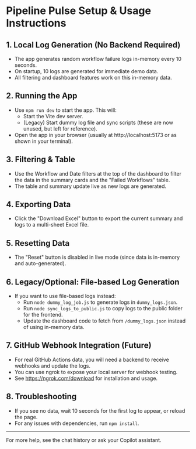 # Pipeline Pulse Setup & Usage Instructions

## 1. Local Log Generation (No Backend Required)
- The app generates random workflow failure logs in-memory every 10 seconds.
- On startup, 10 logs are generated for immediate demo data.
- All filtering and dashboard features work on this in-memory data.

## 2. Running the App
- Use `npm run dev` to start the app. This will:
  - Start the Vite dev server.
  - (Legacy) Start dummy log file and sync scripts (these are now unused, but left for reference).
- Open the app in your browser (usually at http://localhost:5173 or as shown in your terminal).

## 3. Filtering & Table
- Use the Workflow and Date filters at the top of the dashboard to filter the data in the summary cards and the "Failed Workflows" table.
- The table and summary update live as new logs are generated.

## 4. Exporting Data
- Click the "Download Excel" button to export the current summary and logs to a multi-sheet Excel file.

## 5. Resetting Data
- The "Reset" button is disabled in live mode (since data is in-memory and auto-generated).

## 6. Legacy/Optional: File-based Log Generation
- If you want to use file-based logs instead:
  - Run `node dummy_log_job.js` to generate logs in `dummy_logs.json`.
  - Run `node sync_logs_to_public.js` to copy logs to the public folder for the frontend.
  - Update the dashboard code to fetch from `/dummy_logs.json` instead of using in-memory data.

## 7. GitHub Webhook Integration (Future)
- For real GitHub Actions data, you will need a backend to receive webhooks and update the logs.
- You can use ngrok to expose your local server for webhook testing.
- See https://ngrok.com/download for installation and usage.

## 8. Troubleshooting
- If you see no data, wait 10 seconds for the first log to appear, or reload the page.
- For any issues with dependencies, run `npm install`.

---

For more help, see the chat history or ask your Copilot assistant.
